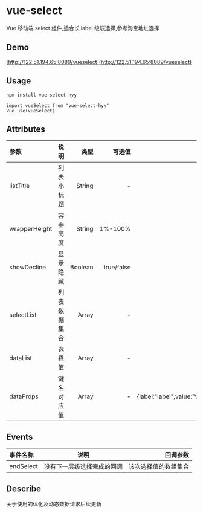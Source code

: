# vue-select

Vue 移动端 select 组件,适合长 label 级联选择,参考淘宝地址选择

## Demo

[http://122.51.194.65:8089/vueselect](http://122.51.194.65:8089/vueselect)

## Usage

```javasscript
npm install vue-select-hyy

import vueSelect from "vue-select-hyy"
Vue.use(vueSelect)
```

## Attributes

| 参数          | 说明         | 类型    | 可选值     | 默认值                                            | 必填 |
| :------------ | :----------: | ------: | ---------: | ------------------------------------------------: | ---: |
| listTitle     | 列表小标题   | String  | -          | 请选择分类                                        |
| wrapperHeight | 容器高度     | String  | 1%-100%    | 70%                                               |
| showDecline   | 显示隐藏     | Boolean | true/false | -                                                 | √    |
| selectList    | 列表数据集合 | Array   | -          | -                                                 | √    |
| dataList      | 选择值       | Array   | -          | 除placeholder外有默认值                           | √    |
| dataProps     | 键名对应值   | Array   | -          | {label:"label",value:"value",children:"children"} |      |


## Events
| 事件名称  | 说明                       | 回调参数             |
| :-------- | :------------------------: | -------------------: |
| endSelect | 没有下一层级选择完成的回调 | 该次选择值的数组集合 |

## Describe
关于使用的优化及动态数据请求后续更新